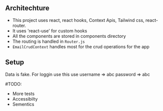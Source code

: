 ## Architechture
- This project uses react, react hooks, Context Apis, Tailwind css, react-router.
- It uses 'react-use' for custom hooks
- All the components are stored in components directory
- The routing is handled in `Router.js`
- `EmailCrudContext` handles most for the crud operations for the app

## Setup
Data is fake. For loggin use this use
username => abc
password => abc

#TODO:
- More tests
- Accessibilty
- Sementics
